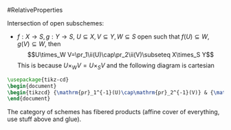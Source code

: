 #RelativeProperties

Intersection of open subschemes:
- $f:X\to S,g:Y\to S$, $U\subseteq X,V\subseteq Y,W\subseteq S$ open such that $f(U)\subseteq W,g(V)\subseteq W$, then $$U\times_W V=\pr_1\ii(U)\cap\pr_2\ii(V)\subseteq X\times_S Y$$This is because $U\times_W V=U\times_S V$ and the following diagram is cartesian
```tikz 
\usepackage{tikz-cd} 
\begin{document}
\begin{tikzcd} {\mathrm{pr}_1^{-1}(U)\cap\mathrm{pr}_2^{-1}(V)} & {\mathrm{pr}_2^{-1}(V)} & V \\ {\mathrm{pr}_1^{-1}(U)} & {X\times_SY} & Y \\ U & X & S \arrow[from=1-1, to=1-2] \arrow[from=1-1, to=2-1] \arrow[from=1-2, to=1-3] \arrow[from=1-2, to=2-2] \arrow[from=1-3, to=2-3] \arrow[from=2-1, to=2-2] \arrow[from=2-1, to=3-1] \arrow["{\mathrm{pr}_2}"', from=2-2, to=2-3] \arrow["{\mathrm{pr}_1}"', from=2-2, to=3-2] \arrow[from=2-3, to=3-3] \arrow[from=3-1, to=3-2] \arrow[from=3-2, to=3-3] \end{tikzcd}
\end{document}
```

The category of schemes has fibered products (affine cover of everything, use stuff above and glue).






